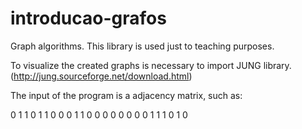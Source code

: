 # introducao-grafos

Graph algorithms. This library is used just to teaching purposes.

To visualize the created graphs is necessary to import JUNG library. (http://jung.sourceforge.net/download.html)

The input of the program is a adjacency matrix, such as:

0 1 1 0 1
1 0 0 0 1
1 0 0 0 0
0 0 0 0 1
1 1 0 1 0
